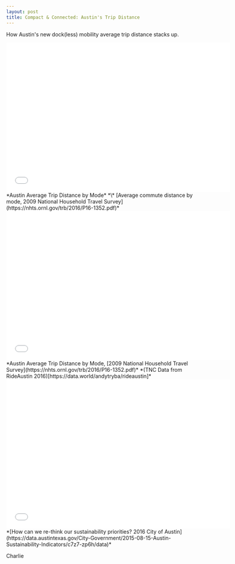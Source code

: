 ```yaml
---
layout: post
title: Compact & Connected: Austin's Trip Distance
---
```

How Austin's new dock(less) mobility average trip distance stacks up.

<iframe width="600" height="400" frameborder="0" scrolling="no" src="//plot.ly/~charlie2343/18.embed"></iframe>
*Austin Average Trip Distance by Mode*
*\* [Average commute distance by mode, 2009 National Household Travel Survey](https://nhts.ornl.gov/trb/2016/P16-1352.pdf)*


<iframe width="600" height="400" frameborder="0" scrolling="no" src="//plot.ly/~charlie2343/20.embed"></iframe>
*Austin Average Trip Distance by Mode, [2009 National Household Travel Survey](https://nhts.ornl.gov/trb/2016/P16-1352.pdf)*
*(TNC Data from RideAustin 2016)[https://data.world/andytryba/rideaustin]*


<iframe width="600" height="400" frameborder="0" scrolling="no" src="//plot.ly/~charlie2343/22.embed"></iframe>
*[How can we re-think our sustainability priorities? 2016 City of Austin](https://data.austintexas.gov/City-Government/2015-08-15-Austin-Sustainability-Indicators/c7z7-zp6h/data)*

Charlie